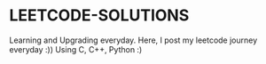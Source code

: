 # LEETCODE-SOLUTIONS
Learning and Upgrading everyday. Here, I post my leetcode journey everyday :))
Using C, C++, Python :)
